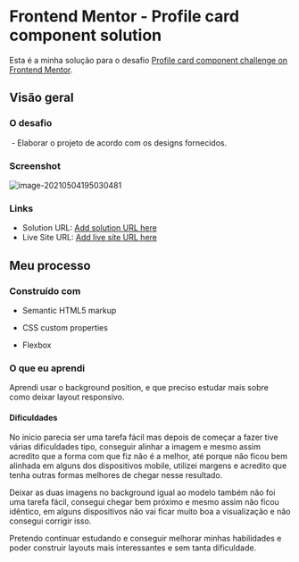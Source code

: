# Frontend Mentor - Profile card component solution

Esta é a minha solução para o desafio [Profile card component challenge on Frontend Mentor](https://www.frontendmentor.io/challenges/profile-card-component-cfArpWshJ). 



## Visão geral

### O desafio

​	- Elaborar o projeto de acordo com os designs fornecidos.

### Screenshot

![image-20210504195030481](C:\Users\Rafael\AppData\Roaming\Typora\typora-user-images\image-20210504195030481.png)



### Links

- Solution URL: [Add solution URL here](https://your-solution-url.com)
- Live Site URL: [Add live site URL here](https://your-live-site-url.com)

## Meu processo

### Construído com

- Semantic HTML5 markup

- CSS custom properties

- Flexbox

  

### O que eu aprendi

Aprendi usar o background position, e que preciso estudar mais sobre como deixar layout responsivo.



#### Dificuldades

No inicio parecia ser uma tarefa fácil mas depois de começar a fazer tive várias dificuldades tipo, conseguir alinhar a imagem e mesmo assim acredito que a forma com que fiz não é a melhor, até porque não ficou bem alinhada em alguns dos dispositivos mobile, utilizei margens e acredito que tenha outras formas melhores de chegar nesse resultado.

Deixar as duas imagens no background igual ao modelo também não foi uma tarefa fácil, consegui chegar bem próximo e mesmo assim não ficou idêntico, em alguns dispositivos não vai ficar muito boa a visualização e não consegui corrigir isso.

Pretendo continuar estudando e conseguir melhorar minhas habilidades e poder construir layouts mais interessantes e sem tanta dificuldade.



